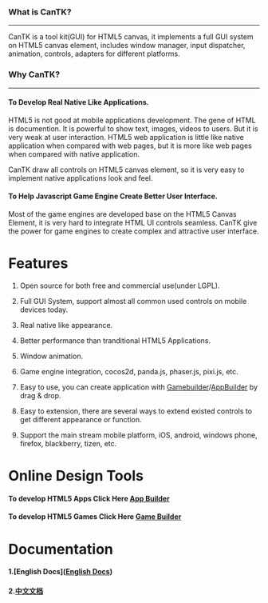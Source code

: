 ### What is CanTK?

***

CanTK is a tool kit(GUI) for HTML5 canvas, it implements a full GUI system on HTML5 canvas element, includes window manager, input dispatcher, animation, controls, adapters for different platforms.

### Why CanTK?

***

#### To Develop Real Native Like Applications.

HTML5 is not good at mobile applications development. The gene of HTML is documention. It is powerful to show text, images, videos to users. But it is very weak at user interaction. HTML5 web application is little like native application when compared with web pages, but it is more like web pages when compared with native application.

CanTK draw all controls on HTML5 canvas element, so it is very easy to implement native applications look and feel.

#### To Help Javascript Game Engine Create Better User Interface. 

Most of the game engines are developed base on the HTML5 Canvas Element, it is very hard to integrate HTML UI controls seamless. CanTK give the power for game engines to create complex and attractive user interface.


Features
==============================================
1. Open source for both free and commercial use(under LGPL).

2. Full GUI System, support almost all common used controls on mobile devices today.

3. Real native like appearance.

4. Better performance than tranditional HTML5 Applications.

5. Window animation.

6. Game engine integration, cocos2d, panda.js, phaser.js, pixi.js, etc.

7. Easy to use, you can create application with [Gamebuilder](http://gamebuilder.duapp.com/gamebuilder.php)/[AppBuilder](http://gamebuilder.duapp.com/appbuilder.php) by drag & drop.

8. Easy to extension, there are several ways to extend existed controls to get different appearance or function.

9. Support the main stream mobile platform, iOS, android, windows phone, firefox, blackberry, tizen, etc.

Online Design Tools
==============================================

#### To develop HTML5 Apps Click Here [App Builder](http://gamebuilder.duapp.com/appbuilder.php)

#### To develop HTML5 Games Click Here [Game Builder](http://gamebuilder.duapp.com/gamebuilder.php)


Documentation
==============================================

#### 1.[English Docs]([English Docs](https://github.com/drawapp8/cantk/wiki/English-Docs))

#### 2.[中文文档](https://github.com/drawapp8/cantk/wiki/%E4%B8%AD%E6%96%87%E6%96%87%E6%A1%A3)

